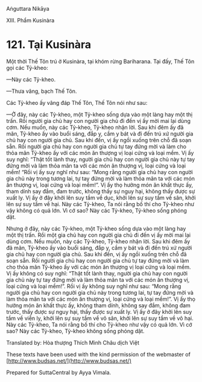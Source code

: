  

Aṅguttara Nikāya

XIII. Phẩm Kusinàra

# 121\. Tại Kusinàra

Một thời Thế Tôn trú ở Kusinàra, tại khóm rừng Bariharana. Tại đấy, Thế Tôn gọi các Tỷ-kheo:

—Này các Tỷ-kheo.

—Thưa vâng, bạch Thế Tôn.

Các Tỷ-kheo ấy vâng đáp Thế Tôn, Thế Tôn nói như sau:

—Ở đây, này các Tỷ-kheo, một Tỷ-kheo sống dựa vào một làng hay một thị trấn. Rồi người gia chủ hay con người gia chủ đi đến vị ấy mời mai lại dùng cơm. Nếu muốn, này các Tỷ-kheo, Tỷ-kheo nhận lời. Sau khi đêm ấy đã mãn, Tỷ-kheo ấy vào buổi sáng, đắp y, cầm y bát và đi đến trú xứ người gia chủ hay con người gia chủ. Sau khi đến, vị ấy ngồi xuống trên chỗ đã soạn sẵn. Rồi người gia chủ hay con người gia chủ tự tay đứng mời và làm cho thỏa mãn Tỷ-kheo ấy với các món ăn thượng vị loại cứng và loại mềm. Vị ấy suy nghĩ: “Thật tốt lành thay, người gia chủ hay con người gia chủ này tự tay đứng mời và làm thỏa mãn ta với các món ăn thượng vị, loại cứng và loại mềm! “Rồi vị ấy suy nghĩ như sau: “Mong rằng người gia chủ hay con người gia chủ này trong tương lai, tự tay đứng mời và làm thỏa mãn ta với các món ăn thượng vị, loại cứng và loại mềm!”. Vị ấy thọ hưởng món ăn khất thực ấy, tham dính say đắm, đam trước, không thấy sự nguy hại, không thấy được sự xuất ly. Vị ấy ở đây khởi lên suy tầm về dục, khởi lên sự suy tầm về sân, khởi lên sự suy tầm về hại. Này các Tỷ-kheo, Ta nói rằng bố thí cho Tỷ-kheo như vậy không có quả lớn. Vì cớ sao? Này các Tỷ-kheo, Tỷ-kheo sống phóng dật.

Nhưng ở đây, này các Tỷ-kheo, một Tỷ-kheo sống dựa vào một làng hay một thị trấn. Rồi một gia chủ hay con người gia chủ đi đến vị ấy mời mai lại dùng cơm. Nếu muốn, này các Tỷ-kheo, Tỷ-kheo nhận lời. Sau khi đêm ấy đã mãn, Tỷ-kheo ấy vào buổi sáng, đắp y, cầm y bát và đi đến trú xứ người gia chủ hay con người gia chủ. Sau khi đến, vị ấy ngồi xuống trên chỗ đã soạn sẵn. Rồi người gia chủ hay con người gia chủ tự tay đứng mời và làm cho thỏa mãn Tỷ-kheo ấy với các món ăn thượng vị loại cứng và loại mềm. Vị ấy không có suy nghĩ: “Thật tốt lành thay, người gia chủ hay con người gia chủ này tự tay đứng mời và làm thỏa mãn ta với các món ăn thượng vị, loại cứng và loại mềm!”. Rồi vị ấy không suy nghĩ như sau: “Mong rằng người gia chủ hay con người gia chủ này trong tương lai, tự tay đứng mời và làm thỏa mãn ta với các món ăn thượng vị, loại cứng và loại mềm!”. Vị ấy thọ hưởng món ăn khất thực ấy, không tham dính, không say đắm, không đam trước, thấy được sự nguy hại, thấy được sự xuất ly. Vị ấy ở đây khởi lên suy tầm về viễn ly, khởi lên sự suy tầm về vô sân, khởi lên sự suy tầm về vô hại. Này các Tỷ-kheo, Ta nói rằng bố thí cho Tỷ-kheo như vậy có quả lớn. Vì cớ sao? Này các Tỷ-kheo, Tỷ-kheo không sống phóng dật.

Translated by: Hòa thượng Thích Minh Châu dịch Việt

These texts have been used with the kind permission of the webmaster of [http://www.budsas.net/](http://www.budsas.net/)

Prepared for SuttaCentral by Ayya Vimala.